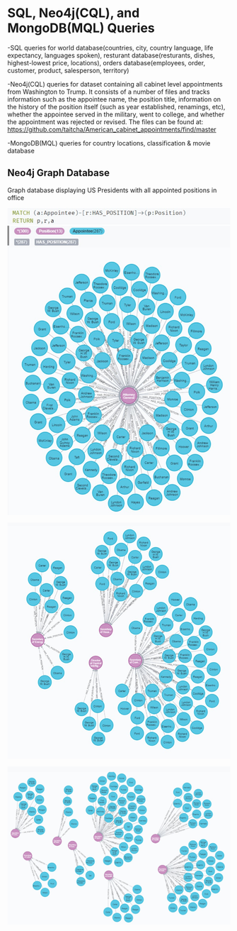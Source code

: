 # SQL, Neo4j(CQL), and MongoDB(MQL) Queries

-SQL queries for world database(countries, city, country language, life expectancy, languages spoken),
resturant database(resturants, dishes, highest-lowest price, locations),
orders database(employees, order, customer, product, salesperson, territory)

-Neo4j(CQL) queries for dataset containing all cabinet level appointments from Washington to 
Trump. It consists of a number of files and tracks information such as the appointee 
name, the position title, information on the history of the position itself (such as year 
established, renamings, etc), whether the appointee served in the military, went to 
college, and whether the appointment was rejected or revised. The files can be 
found at: https://github.com/taitcha/American_cabinet_appointments/find/master

-MongoDB(MQL) queries for country locations, classification & movie database

## Neo4j Graph Database

Graph database displaying US Presidents with all appointed positions in office

![](screenshots/graph1.JPG)


![](screenshots/graph2.JPG)

![](screenshots/graph3.JPG)
